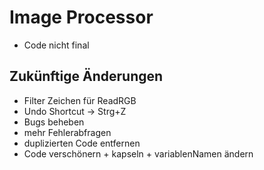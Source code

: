 # Image Processor
 - Code nicht final

## Zukünftige Änderungen
 - Filter Zeichen für ReadRGB
 - Undo Shortcut -> Strg+Z
 - Bugs beheben
 - mehr Fehlerabfragen
 - duplizierten Code entfernen
 - Code verschönern + kapseln + variablenNamen ändern
